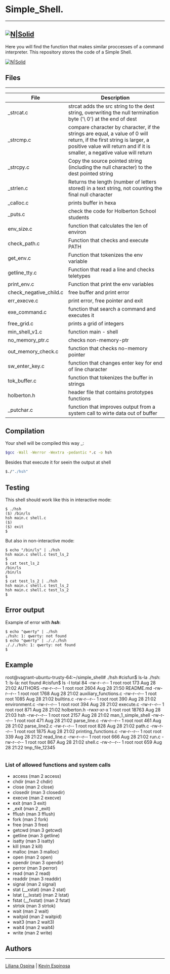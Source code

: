 # Simple_Shell.
---

[![N|Solid](https://camo.githubusercontent.com/04a8a9a456b8ecafad2eb4f2cff6803cd0194496/687474703a2f2f7777772e686f6c626572746f6e7363686f6f6c2e636f6d2f686f6c626572746f6e2d6c6f676f2e706e67)](https://www.holbertonschool.com/co)
---

Here you will find the function that makes similar proccesses of a command interpreter. This repository stores the code of a Simple Shell.

[![N|Solid](https://miro.medium.com/max/1016/1*4nh4ntvCLJjMUDOo1kDtIg.png)]()

## Files
---
| File | Description |
| ---- | ------- |
| _strcat.c |strcat adds the src string to the dest string, overwriting the null termination byte ('\ 0') at the end of dest |
| _strcmp.c | compare character by character, if the strings are equal, a value of 0 will return, if the first string is larger, a positive value will return and if it is smaller, a negative value will return |
| _strcpy.c |Copy the source pointed string (including the null character) to the dest pointed string |
| _strlen.c |Returns the length (number of letters stored) in a text string, not counting the final null character |
| _calloc.c |prints buffer in hexa |
| _puts.c |check the code for Holberton School students |
| env_size.c |function that calculates the len of environ |
| check_path.c |Function that checks and execute PATH |
| get_env.c |Function that tokenizes the env variable |
| getline_tty.c |Function that read a line and checks teletypes |
| print_env.c |Function that print the env variables |
| check_negative_child.c |free buffer and print error |
| err_execve.c |print error, free pointer and exit |
| exe_command.c |function that search a command and executes it |
| free_grid.c |prints a grid of integers |
| min_shell_v1.c |function main - shell |
| no_memory_ptr.c |checks non-memory-ptr |
| out_memory_check.c |function that checks no-memory pointer |
| sw_enter_key.c |function that changes enter key for end of line character |
| tok_buffer.c |function that tokenizes the buffer in strings |
| holberton.h | header file that contains prototypes functions |
| _putchar.c  | function that improves output from a system call to wirte data out of buffer |

## Compilation 
Your shell will be compiled this way _:

```sh 
$gcc -Wall -Werror -Wextra -pedantic *.c -o hsh
```
Besides that execute it for seein the output at shell

```sh 
$./"./hsh"
```

## Testing

This shell should work like this in interactive mode:
```
$ ./hsh
($) /bin/ls
hsh main.c shell.c
($)
($) exit
$
```
But also in non-interactive mode:
```
$ echo "/bin/ls" | ./hsh
hsh main.c shell.c test_ls_2
$
$ cat test_ls_2
/bin/ls
/bin/ls
$
$ cat test_ls_2 | ./hsh
hsh main.c shell.c test_ls_2
hsh main.c shell.c test_ls_2
$
```
## Error output

Example of error with **_hsh_**:

```
$ echo "qwerty" | ./hsh
./hsh: 1: qwerty: not found
$ echo "qwerty" | ./././hsh
./././hsh: 1: qwerty: not found
$
```
## Example

root@vagrant-ubuntu-trusty-64:~/simple_shell# ./hsh
#cisfun$ ls-la
./hsh: 1: ls-la: not found
#cisfun$ ls -l
total 84
-rw-r--r-- 1 root root   173 Aug 28 21:02 AUTHORS
-rw-r--r-- 1 root root  2604 Aug 28 21:50 README.md
-rw-r--r-- 1 root root  1768 Aug 28 21:02 auxiliary_functions.c
-rw-r--r-- 1 root root  1085 Aug 28 21:02 builtins.c
-rw-r--r-- 1 root root   390 Aug 28 21:02 environment.c
-rw-r--r-- 1 root root   394 Aug 28 21:02 execute.c
-rw-r--r-- 1 root root   871 Aug 28 21:02 holberton.h
-rwxr-xr-x 1 root root 18763 Aug 28 21:03 hsh
-rw-r--r-- 1 root root  2157 Aug 28 21:02 man_1_simple_shell
-rw-r--r-- 1 root root   471 Aug 28 21:02 parse_line.c
-rw-r--r-- 1 root root   461 Aug 28 21:02 parse_line2.c
-rw-r--r-- 1 root root   828 Aug 28 21:02 path.c
-rw-r--r-- 1 root root  1875 Aug 28 21:02 printing_functions.c
-rw-r--r-- 1 root root   339 Aug 28 21:22 read_line.c
-rw-r--r-- 1 root root   666 Aug 28 21:02 run.c
-rw-r--r-- 1 root root   867 Aug 28 21:02 shell.c
-rw-r--r-- 1 root root   659 Aug 28 21:22 tmp_file_12345
```
```

### List of allowed functions and system calls

* access (man 2 access)
* chdir (man 2 chdir)
* close (man 2 close)
* closedir (man 3 closedir)
* execve (man 2 execve)
* exit (man 3 exit)
* _exit (man 2 _exit)
* fflush (man 3 fflush)
* fork (man 2 fork)
* free (man 3 free)
* getcwd (man 3 getcwd)
* getline (man 3 getline)
* isatty (man 3 isatty)
* kill (man 2 kill)
* malloc (man 3 malloc)
* open (man 2 open)
* opendir (man 3 opendir)
* perror (man 3 perror)
* read (man 2 read)
* readdir (man 3 readdir)
* signal (man 2 signal)
* stat (__xstat) (man 2 stat)
* lstat (__lxstat) (man 2 lstat)
* fstat (__fxstat) (man 2 fstat)
* strtok (man 3 strtok)
* wait (man 2 wait)
* waitpid (man 2 waitpid)
* wait3 (man 2 wait3)
* wait4 (man 2 wait4)
* write (man 2 write)

## Authors
---
[Liliana Ospina](https://github.com/Liliana327) | [Kevin Espinosa](https://github.com/espinosakev24)
